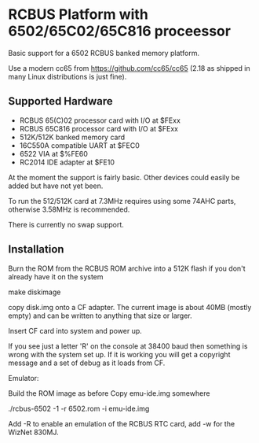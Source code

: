 # RCBUS Platform with 6502/65C02/65C816 proceessor

Basic support for a 6502 RCBUS banked memory platform.

Use a modern cc65 from https://github.com/cc65/cc65 (2.18 as shipped in
many Linux distributions is just fine).

## Supported Hardware

- RCBUS 65(C)02 processor card with I/O at $FExx
- RCBUS 65C816 processor card with I/O at $FExx
- 512K/512K banked memory card
- 16C550A compatible UART at $FEC0
- 6522 VIA at $%FE60
- RC2014 IDE adapter at $FE10

At the moment the support is fairly basic. Other devices could easily be
added but have not yet been.

To run the 512/512K card at 7.3MHz requires using some 74AHC parts,
otherwise 3.58MHz is recommended.

There is currently no swap support.

## Installation

Burn the ROM from the RCBUS ROM archive into a 512K flash if you don't already
have it on the system

make diskimage

copy disk.img onto a CF adapter. The current image is about 40MB (mostly empty)
and can be written to anything that size or larger.

Insert CF card into system and power up.

If you see just a letter 'R' on the console at 38400 baud then something is
wrong with the system set up. If it is working you will get a copyright
message and a set of debug as it loads from CF.

Emulator:

Build the ROM image as before
Copy emu-ide.img somewhere

./rcbus-6502 -1 -r 6502.rom -i emu-ide.img

Add -R to enable an emulation of the RCBUS RTC card, add -w for the
WizNet 830MJ.
